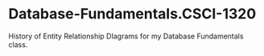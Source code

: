 # Database-Fundamentals.CSCI-1320
 History of Entity Relationship DIagrams for my Database Fundamentals class.
